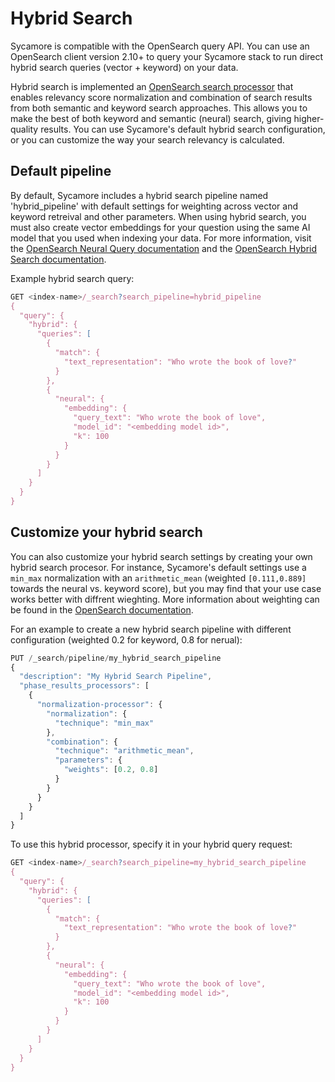 # Hybrid Search

Sycamore is compatible with the OpenSearch query API. You can use an OpenSearch client version 2.10+ to query your Sycamore stack to run direct hybrid search queries (vector + keyword) on your data.

Hybrid search is implemented an [OpenSearch search processor](https://opensearch.org/docs/latest/search-plugins/hybrid-search/) that enables relevancy score normalization and combination of search results from both semantic and keyword search approaches. This allows you to make the best of both keyword and semantic (neural) search, giving higher-quality results. You can use Sycamore's default hybrid search configuration, or you can customize the way your search relevancy is calculated.

## Default pipeline

By default, Sycamore includes a hybrid search pipeline named 'hybrid_pipeline' with default settings for weighting across vector and keyword retreival and other parameters. When using hybrid search, you must also create vector embeddings for your question using the same AI model that you used when indexing your data. For more information, visit the [OpenSearch Neural Query documentation](https://opensearch.org/docs/latest/query-dsl/specialized/neural/) and the [OpenSearch Hybrid Search documentation](https://opensearch.org/docs/latest/search-plugins/hybrid-search/).


Example hybrid search query:

```javascript
GET <index-name>/_search?search_pipeline=hybrid_pipeline
{
  "query": {
    "hybrid": {
      "queries": [
        {
          "match": {
            "text_representation": "Who wrote the book of love?"
          }
        },
        {
          "neural": {
            "embedding": {
              "query_text": "Who wrote the book of love",
              "model_id": "<embedding model id>",
              "k": 100
            }
          }
        }
      ]
    }
  }
}
```

## Customize your hybrid search

You can also customize your hybrid search settings by creating your own hybrid search procesor. For instance, Sycamore's default settings use a `min_max` normalization with an `arithmetic_mean` (weighted `[0.111,0.889]` towards the neural vs. keyword score), but you may find that your use case works better with diffrent wieghting. More information about weighting can be found in the [OpenSearch documentation](https://opensearch.org/blog/semantic-science-benchmarks/).

For an example to create a new hybrid search pipeline with different configuration (weighted 0.2 for keyword, 0.8 for nerual):

```javascript
PUT /_search/pipeline/my_hybrid_search_pipeline
{
  "description": "My Hybrid Search Pipeline",
  "phase_results_processors": [
    {
      "normalization-processor": {
        "normalization": {
          "technique": "min_max"
        },
        "combination": {
          "technique": "arithmetic_mean",
          "parameters": {
            "weights": [0.2, 0.8]
          }
        }
      }
    }
  ]
}
```

To use this hybrid processor, specify it in your hybrid query request:

```javascript
GET <index-name>/_search?search_pipeline=my_hybrid_search_pipeline
{
  "query": {
    "hybrid": {
      "queries": [
        {
          "match": {
            "text_representation": "Who wrote the book of love?"
          }
        },
        {
          "neural": {
            "embedding": {
              "query_text": "Who wrote the book of love",
              "model_id": "<embedding model id>",
              "k": 100
            }
          }
        }
      ]
    }
  }
}
```
